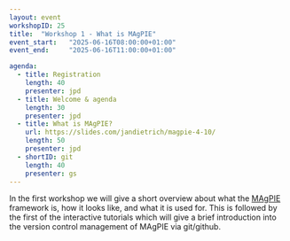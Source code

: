 ```yaml
---
layout: event
workshopID: 25
title:  "Workshop 1 - What is MAgPIE"
event_start:   "2025-06-16T08:00:00+01:00"
event_end:     "2025-06-16T11:00:00+01:00"

agenda:
  - title: Registration
    length: 40
    presenter: jpd 
  - title: Welcome & agenda
    length: 30
    presenter: jpd 
  - title: What is MAgPIE?
    url: https://slides.com/jandietrich/magpie-4-10/
    length: 50
    presenter: jpd
  - shortID: git
    length: 40
    presenter: gs
---
```

In the first workshop we will give a short overview about what the [MAgPIE](https://github.com/magpiemodel/magpie) framework is, how it looks like, and what it is used for. This is followed by the first of the interactive tutorials which will give a brief introduction into the version control management of MAgPIE via git/github.